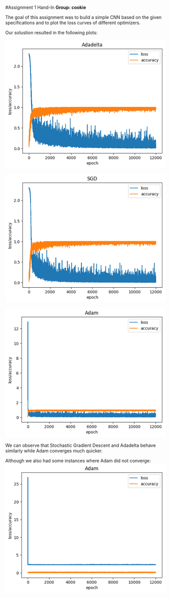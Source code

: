 #Assignment 1 Hand-In
**Group: cookie**

The goal of this assignment was to build a simple CNN based on the given specifications
and to plot the loss curves of different optimizers.

Our solustion resulted in the following plots:

![Adadelta](plots/Adadelta.png)

![SGD](plots/SGD.png)

![Adam](plots/Adam.png)

We can observe that Stochastic Gradient Descent and Adadelta behave similarly while Adam converges much quicker.

Although we also had some instances where Adam did not converge:
![Adam_non](plots/Adam_non-convergence.png)